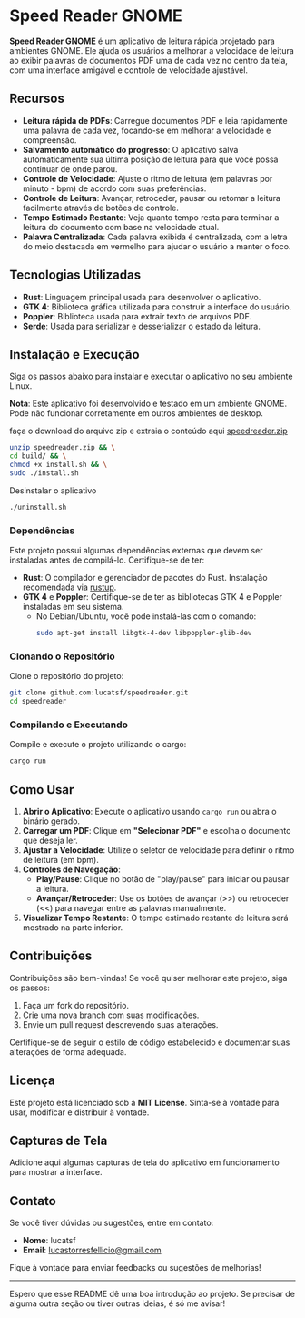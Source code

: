 # Speed Reader GNOME

**Speed Reader GNOME** é um aplicativo de leitura rápida projetado para ambientes GNOME. Ele ajuda os usuários a melhorar a velocidade de leitura ao exibir palavras de documentos PDF uma de cada vez no centro da tela, com uma interface amigável e controle de velocidade ajustável.

## Recursos
- **Leitura rápida de PDFs**: Carregue documentos PDF e leia rapidamente uma palavra de cada vez, focando-se em melhorar a velocidade e compreensão.
- **Salvamento automático do progresso**: O aplicativo salva automaticamente sua última posição de leitura para que você possa continuar de onde parou.
- **Controle de Velocidade**: Ajuste o ritmo de leitura (em palavras por minuto - bpm) de acordo com suas preferências.
- **Controle de Leitura**: Avançar, retroceder, pausar ou retomar a leitura facilmente através de botões de controle.
- **Tempo Estimado Restante**: Veja quanto tempo resta para terminar a leitura do documento com base na velocidade atual.
- **Palavra Centralizada**: Cada palavra exibida é centralizada, com a letra do meio destacada em vermelho para ajudar o usuário a manter o foco.

## Tecnologias Utilizadas
- **Rust**: Linguagem principal usada para desenvolver o aplicativo.
- **GTK 4**: Biblioteca gráfica utilizada para construir a interface do usuário.
- **Poppler**: Biblioteca usada para extrair texto de arquivos PDF.
- **Serde**: Usada para serializar e desserializar o estado da leitura.

## Instalação e Execução
Siga os passos abaixo para instalar e executar o aplicativo no seu ambiente Linux.

**Nota**: Este aplicativo foi desenvolvido e testado em um ambiente GNOME. Pode não funcionar corretamente em outros ambientes de desktop.

faça o download do arquivo zip e extraia o conteúdo aqui [speedreader.zip](https://github.com/lucatsf/speedreader/releases/download/v1.0.0/speedreader.zip)
```sh
unzip speedreader.zip && \
cd build/ && \
chmod +x install.sh && \
sudo ./install.sh
```

Desinstalar o aplicativo
```sh
./uninstall.sh
```

### Dependências
Este projeto possui algumas dependências externas que devem ser instaladas antes de compilá-lo. Certifique-se de ter:
- **Rust**: O compilador e gerenciador de pacotes do Rust. Instalação recomendada via [rustup](https://rustup.rs/).
- **GTK 4** e **Poppler**: Certifique-se de ter as bibliotecas GTK 4 e Poppler instaladas em seu sistema.
  - No Debian/Ubuntu, você pode instalá-las com o comando:
    ```sh
    sudo apt-get install libgtk-4-dev libpoppler-glib-dev
    ```

### Clonando o Repositório
Clone o repositório do projeto:
```sh
git clone github.com:lucatsf/speedreader.git
cd speedreader
```

### Compilando e Executando
Compile e execute o projeto utilizando o cargo:
```sh
cargo run
```

## Como Usar
1. **Abrir o Aplicativo**: Execute o aplicativo usando `cargo run` ou abra o binário gerado.
2. **Carregar um PDF**: Clique em **"Selecionar PDF"** e escolha o documento que deseja ler.
3. **Ajustar a Velocidade**: Utilize o seletor de velocidade para definir o ritmo de leitura (em bpm).
4. **Controles de Navegação**:
   - **Play/Pause**: Clique no botão de "play/pause" para iniciar ou pausar a leitura.
   - **Avançar/Retroceder**: Use os botões de avançar (>>) ou retroceder (<<) para navegar entre as palavras manualmente.
5. **Visualizar Tempo Restante**: O tempo estimado restante de leitura será mostrado na parte inferior.

## Contribuições
Contribuições são bem-vindas! Se você quiser melhorar este projeto, siga os passos:
1. Faça um fork do repositório.
2. Crie uma nova branch com suas modificações.
3. Envie um pull request descrevendo suas alterações.

Certifique-se de seguir o estilo de código estabelecido e documentar suas alterações de forma adequada.

## Licença
Este projeto está licenciado sob a **MIT License**. Sinta-se à vontade para usar, modificar e distribuir à vontade.

## Capturas de Tela
Adicione aqui algumas capturas de tela do aplicativo em funcionamento para mostrar a interface.

## Contato
Se você tiver dúvidas ou sugestões, entre em contato:
- **Nome**: lucatsf
- **Email**: [lucastorresfellicio@gmail.com](lucastorresfellicio@gmail.com)

Fique à vontade para enviar feedbacks ou sugestões de melhorias!

---
Espero que esse README dê uma boa introdução ao projeto. Se precisar de alguma outra seção ou tiver outras ideias, é só me avisar!